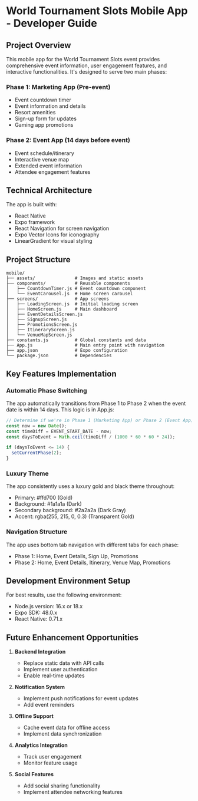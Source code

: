 # World Tournament Slots Mobile App - Developer Guide

## Project Overview

This mobile app for the World Tournament Slots event provides comprehensive event information, user engagement features, and interactive functionalities. It's designed to serve two main phases:

### Phase 1: Marketing App (Pre-event)
- Event countdown timer
- Event information and details
- Resort amenities
- Sign-up form for updates
- Gaming app promotions

### Phase 2: Event App (14 days before event)
- Event schedule/itinerary
- Interactive venue map
- Extended event information
- Attendee engagement features

## Technical Architecture

The app is built with:
- React Native
- Expo framework
- React Navigation for screen navigation
- Expo Vector Icons for iconography
- LinearGradient for visual styling

## Project Structure

```
mobile/
├── assets/               # Images and static assets
├── components/           # Reusable components
│   ├── CountdownTimer.js # Event countdown component
│   └── EventCarousel.js  # Home screen carousel
├── screens/              # App screens
│   ├── LoadingScreen.js  # Initial loading screen
│   ├── HomeScreen.js     # Main dashboard
│   ├── EventDetailsScreen.js
│   ├── SignupScreen.js
│   ├── PromotionsScreen.js
│   ├── ItineraryScreen.js
│   └── VenueMapScreen.js
├── constants.js          # Global constants and data
├── App.js                # Main entry point with navigation
├── app.json              # Expo configuration
└── package.json          # Dependencies
```

## Key Features Implementation

### Automatic Phase Switching
The app automatically transitions from Phase 1 to Phase 2 when the event date is within 14 days. This logic is in App.js:

```javascript
// Determine if we're in Phase 1 (Marketing App) or Phase 2 (Event App)
const now = new Date();
const timeDiff = EVENT_START_DATE - now;
const daysToEvent = Math.ceil(timeDiff / (1000 * 60 * 60 * 24));

if (daysToEvent <= 14) {
  setCurrentPhase(2);
}
```

### Luxury Theme
The app consistently uses a luxury gold and black theme throughout:
- Primary: #ffd700 (Gold)
- Background: #1a1a1a (Dark)
- Secondary background: #2a2a2a (Dark Gray)
- Accent: rgba(255, 215, 0, 0.3) (Transparent Gold)

### Navigation Structure
The app uses bottom tab navigation with different tabs for each phase:
- Phase 1: Home, Event Details, Sign Up, Promotions
- Phase 2: Home, Event Details, Itinerary, Venue Map, Promotions

## Development Environment Setup

For best results, use the following environment:
- Node.js version: 16.x or 18.x
- Expo SDK: 48.0.x
- React Native: 0.71.x

## Future Enhancement Opportunities

1. **Backend Integration**
   - Replace static data with API calls
   - Implement user authentication
   - Enable real-time updates

2. **Notification System**
   - Implement push notifications for event updates
   - Add event reminders

3. **Offline Support**
   - Cache event data for offline access
   - Implement data synchronization

4. **Analytics Integration**
   - Track user engagement
   - Monitor feature usage

5. **Social Features**
   - Add social sharing functionality
   - Implement attendee networking features
